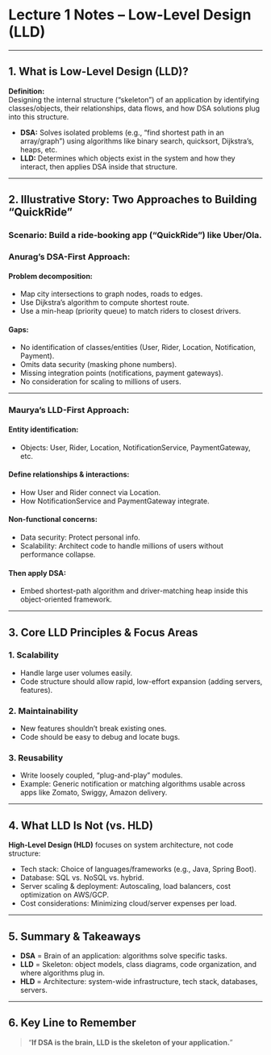 # Lecture 1 Notes – Low-Level Design (LLD)

---

## 1. What is Low-Level Design (LLD)?

**Definition:**  
Designing the internal structure (“skeleton”) of an application by identifying classes/objects, their relationships, data flows, and how DSA solutions plug into this structure.

- **DSA:** Solves isolated problems (e.g., “find shortest path in an array/graph”) using algorithms like binary search, quicksort, Dijkstra’s, heaps, etc.
- **LLD:** Determines which objects exist in the system and how they interact, then applies DSA inside that structure.

---

## 2. Illustrative Story: Two Approaches to Building “QuickRide”

### Scenario: Build a ride-booking app (“QuickRide”) like Uber/Ola.

### Anurag’s DSA-First Approach:

#### Problem decomposition:
- Map city intersections to graph nodes, roads to edges.
- Use Dijkstra’s algorithm to compute shortest route.
- Use a min-heap (priority queue) to match riders to closest drivers.

#### Gaps:
- No identification of classes/entities (User, Rider, Location, Notification, Payment).
- Omits data security (masking phone numbers).
- Missing integration points (notifications, payment gateways).
- No consideration for scaling to millions of users.

---

### Maurya’s LLD-First Approach:

#### Entity identification:
- Objects: User, Rider, Location, NotificationService, PaymentGateway, etc.

#### Define relationships & interactions:
- How User and Rider connect via Location.
- How NotificationService and PaymentGateway integrate.

#### Non-functional concerns:
- Data security: Protect personal info.
- Scalability: Architect code to handle millions of users without performance collapse.

#### Then apply DSA:
- Embed shortest-path algorithm and driver-matching heap inside this object-oriented framework.

---

## 3. Core LLD Principles & Focus Areas

### 1. Scalability
- Handle large user volumes easily.
- Code structure should allow rapid, low-effort expansion (adding servers, features).

### 2. Maintainability
- New features shouldn’t break existing ones.
- Code should be easy to debug and locate bugs.

### 3. Reusability
- Write loosely coupled, “plug-and-play” modules.
- Example: Generic notification or matching algorithms usable across apps like Zomato, Swiggy, Amazon delivery.

---

## 4. What LLD Is Not (vs. HLD)

**High-Level Design (HLD)** focuses on system architecture, not code structure:

- Tech stack: Choice of languages/frameworks (e.g., Java, Spring Boot).
- Database: SQL vs. NoSQL vs. hybrid.
- Server scaling & deployment: Autoscaling, load balancers, cost optimization on AWS/GCP.
- Cost considerations: Minimizing cloud/server expenses per load.

---

## 5. Summary & Takeaways

- **DSA** = Brain of an application: algorithms solve specific tasks.
- **LLD** = Skeleton: object models, class diagrams, code organization, and where algorithms plug in.
- **HLD** = Architecture: system-wide infrastructure, tech stack, databases, servers.

---

## 6. Key Line to Remember

> “**If DSA is the brain, LLD is the skeleton of your application.**”

